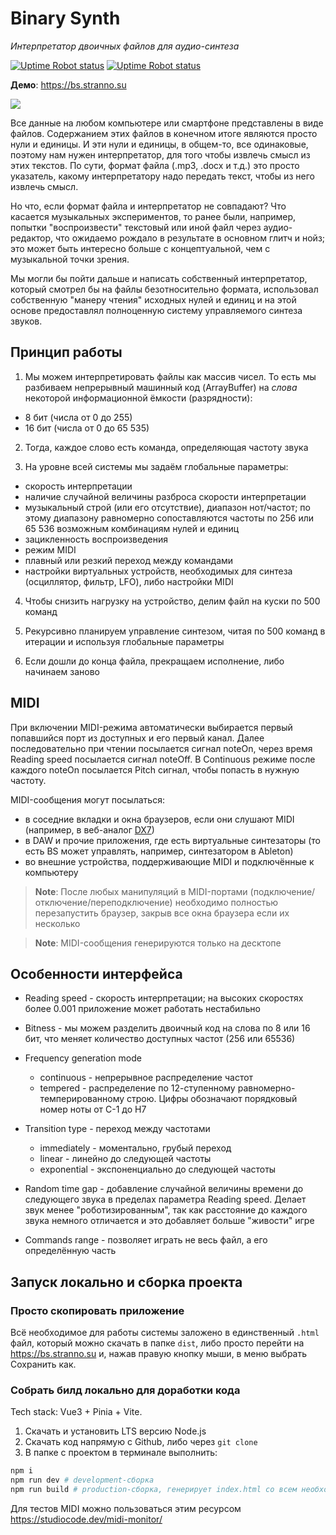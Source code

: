 # Binary Synth

_Интерпретатор двоичных файлов для аудио-синтеза_

[![Uptime Robot status](https://img.shields.io/uptimerobot/status/m795264551-bb4c959b31b6ff94b02f9545)](https://bs.stranno.su) [![Uptime Robot status](https://img.shields.io/uptimerobot/ratio/m795264551-bb4c959b31b6ff94b02f9545)](https://bs.stranno.su)

**Демо**: https://bs.stranno.su

![](https://store.stranno.su/bs/design.png)

Все данные на любом компьютере или смартфоне представлены в виде файлов. Содержанием этих файлов в конечном итоге являются просто нули и единицы. И эти нули и единицы, в общем-то, все одинаковые, поэтому нам нужен интерпретатор, для того чтобы извлечь смысл из этих текстов. По сути, формат файла (.mp3, .docx и т.д.) это просто указатель, какому интерпретатору надо передать текст, чтобы из него извлечь смысл.

Но что, если формат файла и интерпретатор не совпадают? Что касается музыкальных экспериментов, то ранее были, например, попытки "воспроизвести" текстовый или иной файл через аудио-редактор, что ожидаемо рождало в результате в основном глитч и нойз; это может быть интересно больше с концептуальной, чем с музыкальной точки зрения.

Мы могли бы пойти дальше и написать собственный интерпретатор, который смотрел бы на файлы безотносительно формата, использовал собственную "манеру чтения" исходных нулей и единиц и на этой основе предоставлял полноценную систему управляемого синтеза звуков.

## Принцип работы

1. Мы можем интерпретировать файлы как массив чисел. То есть мы разбиваем непрерывный машинный код (ArrayBuffer) на _слова_ некоторой информационной ёмкости (разрядности):

-   8 бит (числа от 0 до 255)
-   16 бит (числа от 0 до 65 535)

2. Тогда, каждое слово есть команда, определяющая частоту звука

3. На уровне всей системы мы задаём глобальные параметры:

-   скорость интерпретации
-   наличие случайной величины разброса скорости интерпретации
-   музыкальный строй (или его отсутствие), диапазон нот/частот; по этому диапазону равномерно сопоставляются частоты по 256 или 65 536 возможным комбинациям нулей и единиц
-   зацикленность воспроизведения
-   режим MIDI
-   плавный или резкий переход между командами
-   настройки виртуальных устройств, необходимых для синтеза (осциллятор, фильтр, LFO), либо настройки MIDI

4. Чтобы снизить нагрузку на устройство, делим файл на куски по 500 команд

5. Рекурсивно планируем управление синтезом, читая по 500 команд в итерации и используя глобальные параметры

6. Если дошли до конца файла, прекращаем исполнение, либо начинаем заново

## MIDI

При включении MIDI-режима автоматически выбирается первый попавшийся порт из доступных и его первый канал. Далее последовательно при чтении посылается сигнал noteOn, через время Reading speed посылается сигнал noteOff. В Continuous режиме после каждого noteOn посылается Pitch сигнал, чтобы попасть в нужную частоту.

MIDI-сообщения могут посылаться:

-   в соседние вкладки и окна браузеров, если они слушают MIDI (например, в веб-аналог [DX7](http://mmontag.github.io/dx7-synth-js))
-   в DAW и прочие приложения, где есть виртуальные синтезаторы (то есть BS может управлять, например, синтезатором в Ableton)
-   во внешние устройства, поддерживающие MIDI и подключённые к компьютеру

> **Note**: После любых манипуляций в MIDI-портами (подключение/отключение/переподключение) необходимо полностью перезапустить браузер, закрыв все окна браузера если их несколько

> **Note**: MIDI-сообщения генерируются только на десктопе

## Особенности интерфейса

-   Reading speed - скорость интерпретации; на высоких скоростях более 0.001 приложение может работать нестабильно

-   Bitness - мы можем разделить двоичный код на слова по 8 или 16 бит, что меняет количество доступных частот (256 или 65536)

-   Frequency generation mode

    -   continuous - непрерывное распределение частот
    -   tempered - распределение по 12-ступенному равномерно-темперированному строю. Цифры обозначают порядковый номер ноты от C-1 до H7

-   Transition type - переход между частотами

    -   immediately - моментально, грубый переход
    -   linear - линейно до следующей частоты
    -   exponential - экспоненциально до следующей частоты

-   Random time gap - добавление случайной величины времени до следующего звука в пределах параметра Reading speed. Делает звук менее "роботизированным", так как расстояние до каждого звука немного отличается и это добавляет больше "живости" игре

-   Commands range - позволяет играть не весь файл, а его определённую часть

## Запуск локально и сборка проекта

### Просто скопировать приложение

Всё необходимое для работы системы заложено в единственный `.html` файл, который можно скачать в папке `dist`, либо просто перейти на https://bs.strannо.su и, нажав правую кнопку мыши, в меню выбрать Сохранить как.

### Собрать билд локально для доработки кода

Tech stack: Vue3 + Pinia + Vite.

1. Скачать и установить LTS версию Node.js
2. Скачать код напрямую с Github, либо через `git clone`
3. В папке с проектом в терминале выполнить:

```bash
npm i
npm run dev # development-сборка
npm run build # production-сборка, генерирует index.html со всем необходимым
```

Для тестов MIDI можно пользоваться этим ресурсом https://studiocode.dev/midi-monitor/
